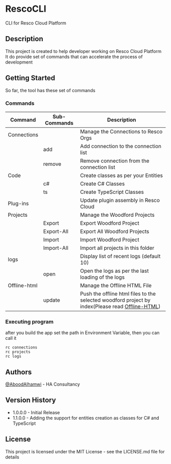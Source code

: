 # RescoCLI

CLI for Resco Cloud Platform

## Description

This project is created to help developer working on Resco Cloud Platform<br/>
It do provide set of commands that can accelerate the process of development

## Getting Started

So far, the tool has these set of commands <br />

### Commands

| Command      | Sub-Commands             | Description                                                                                                                      |
| ------------ | ------------------------ | -------------------------------------------------------------------------------------------------------------------------------- |
| Connections  |                          | Manage the Connections to Resco Orgs                                                                                             |
|              | add                      | Add connection to the connection list                                                                                            |
|              | remove                   | Remove connection from the connection list                                                                                       |
| Code         |                          | Create classes as per your Entities                                                                                              |
|              | c#                       | Create C# Classes                                                                                                                |
|              | ts                       | Create TypeScript Classes                                                                                                        |
| Plug-ins     |                          | Update plugin assembly in Resco Cloud                                                                                            |
| Projects     |                          | Manage the Woodford Projects                                                                                                     |
|              | Export                   | Export Woodford Project                                                                                                          |
|              | Export-All               | Export All Woodford Projects                                                                                                     |
|              | Import                   | Import Woodford Project                                                                                                          |
|              | Import-All               | Import all projects in this folder                                                                                               |
| logs         |                          | Display list of recent logs (default 10)                                                                                         |
|              | open                     | Open the logs as per the last loading of the logs                                                                                |
| Offline-html |                          | Manage the Offline HTML File                                                                                                     |
|              | update                   | Push the offline html files to the selected woodford project by index(Please read [Offline-HTML](RescoCLI/Tasks/Offline-html/Readme.md)) |


### Executing program

after you build the app set the path in Environment Variable, then you can call it

```
rc connections
rc projects
rc logs
```

## Authors

[@AboodAlhamwi](https://twitter.com/Aboodalhamwi1) - HA Consultancy

## Version History

- 1.0.0.0  - Initial Release
- 1.1.0.0  - Adding the support for entities creation as classes for C# and TypeScript

## License

This project is licensed under the MIT License - see the LICENSE.md file for details
